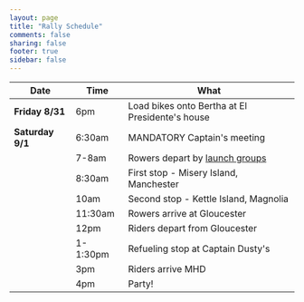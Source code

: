 ```yaml
---
layout: page
title: "Rally Schedule"
comments: false
sharing: false
footer: true
sidebar: false
---
```


Date		|Time		| What
------------|-----------|-----
**Friday 8/31** |6pm 		| Load bikes onto Bertha at El Presidente's house 
**Saturday 9/1**|6:30am		| MANDATORY Captain's meeting
			|7-8am		| Rowers depart by [launch groups](/launch-groups)
			|8:30am		| First stop - Misery Island, Manchester
			|10am		| Second stop - Kettle Island, Magnolia
			|11:30am	| Rowers arrive at Gloucester
			|12pm		| Riders depart from Gloucester
			|1-1:30pm	| Refueling stop at Captain Dusty's
			|3pm		| Riders arrive MHD
			|4pm		| Party!
